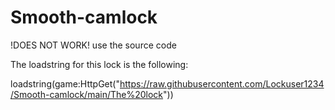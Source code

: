 # Smooth-camlock

!DOES NOT WORK!
   use the source code 


The loadstring for this lock is the following:

loadstring(game:HttpGet("https://raw.githubusercontent.com/Lockuser1234/Smooth-camlock/main/The%20lock"))
